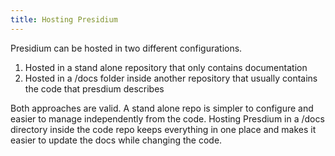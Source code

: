 ```yaml
---
title: Hosting Presidium
---
```


Presidium can be hosted in two different configurations. 

1. Hosted in a stand alone repository that only contains documentation 
2. Hosted in a /docs folder inside another repository that usually contains the code that presdium describes

Both approaches are valid. A stand alone repo is simpler to configure and easier to manage independently from the code. Hosting Presdium in a /docs directory inside the code repo keeps everything in one place and makes it easier to update the docs while changing the code.    
